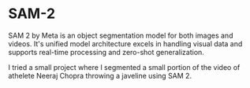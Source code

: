 # SAM-2

SAM 2 by Meta is an object segmentation model for both images and videos. It's unified model architecture excels in handling visual data and supports real-time processing and zero-shot generalization.

I tried a small project where I segmented a small portion of the video of athelete Neeraj Chopra throwing a javeline using SAM 2.
